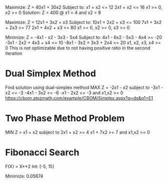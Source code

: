 Maximize: Z = 40x1 + 30x2
Subject to: x1 + x2 <= 12
2x1 + x2 <= 16
x1 >= 0, x2 >= 0
Solution: Z = 400 @ x1 = 4 and x2 = 8


Maximize: Z = 12x1 + 3x2 + x3
Subject to: 10x1 + 2x2 + x3 <= 100
7x1 + 3x2 + 2x3 <= 77
2x1 + 4x2 + x3 <= 80
x1 >= 0, x2 >= 0, x3 >= 0


Minimize:
Z = -4x1 - x2 - 3x3 - 5x4
Subject to:
4x1 - 6x2 - 5x3 - 4x4 >= -20
-3x1 - 2x2 + 4x3 + x4 <= 10
-8x1 - 3x2 + 3x3 + 2x4 <= 20
x1, x2, x3, x4 >= 0
This is not optimizable due to not having positive ratio in the second iteration


# Dual Simplex Method
Find solution using dual-simplex method
MAX Z = -2x1 - x2
subject to
-3x1 - x2 <= -3
-4x1 - 3x2 <= -6
-x1 - 2x2 <= -3
and x1,x2 >= 0
https://cbom.atozmath.com/example/CBOM/Simplex.aspx?q=ds&q1=E1

# Two Phase Method Problem
MIN Z = x1 + x2
subject to
2x1 + x2 >= 4
x1 + 7x2 >= 7
and x1,x2 >= 0

# Fibonacci Search
F(X) = X**2
Int: [-5, 15]

Minimize: 0.05674 


